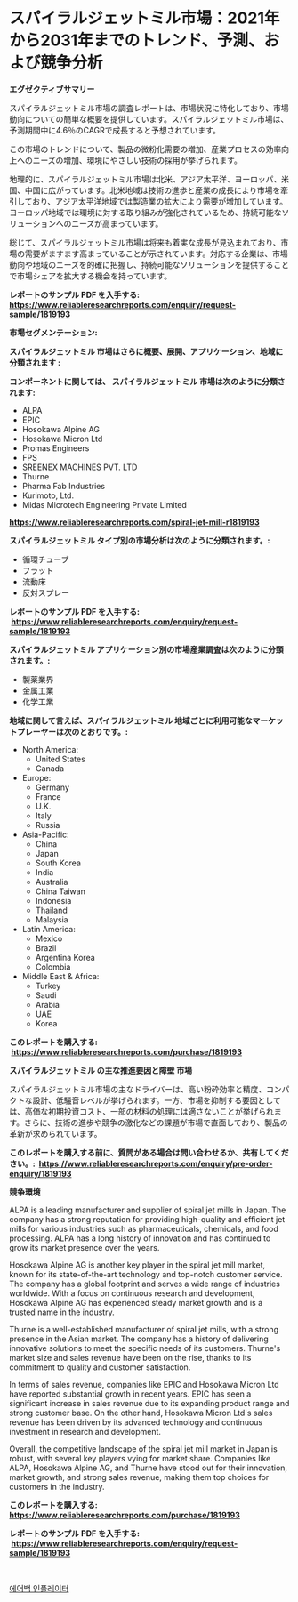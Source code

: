 <p><h1>スパイラルジェットミル市場：2021年から2031年までのトレンド、予測、および競争分析</h1></p><p><strong>エグゼクティブサマリー</strong></p>
<p><p>スパイラルジェットミル市場の調査レポートは、市場状況に特化しており、市場動向についての簡単な概要を提供しています。スパイラルジェットミル市場は、予測期間中に4.6％のCAGRで成長すると予想されています。</p><p>この市場のトレンドについて、製品の微粉化需要の増加、産業プロセスの効率向上へのニーズの増加、環境にやさしい技術の採用が挙げられます。</p><p>地理的に、スパイラルジェットミル市場は北米、アジア太平洋、ヨーロッパ、米国、中国に広がっています。北米地域は技術の進歩と産業の成長により市場を牽引しており、アジア太平洋地域では製造業の拡大により需要が増加しています。ヨーロッパ地域では環境に対する取り組みが強化されているため、持続可能なソリューションへのニーズが高まっています。</p><p>総じて、スパイラルジェットミル市場は将来も着実な成長が見込まれており、市場の需要がますます高まっていることが示されています。対応する企業は、市場動向や地域のニーズを的確に把握し、持続可能なソリューションを提供することで市場シェアを拡大する機会を持っています。</p></p>
<p><strong>レポートのサンプル PDF を入手する: <a href="https://www.reliableresearchreports.com/enquiry/request-sample/1819193">https://www.reliableresearchreports.com/enquiry/request-sample/1819193</a></strong></p>
<p><strong>市場セグメンテーション:</strong></p>
<p><strong> スパイラルジェットミル 市場はさらに概要、展開、アプリケーション、地域に分類されます :</strong></p>
<p><strong>コンポーネントに関しては、 スパイラルジェットミル 市場は次のように分類されます: &nbsp;</strong></p>
<p><ul><li>ALPA</li><li>EPIC</li><li>Hosokawa Alpine AG</li><li>Hosokawa Micron Ltd</li><li>Promas Engineers</li><li>FPS</li><li>SREENEX MACHINES PVT. LTD</li><li>Thurne</li><li>Pharma Fab Industries</li><li>Kurimoto, Ltd.</li><li>Midas Microtech Engineering Private Limited</li></ul></p>
<p><strong><a href="https://www.reliableresearchreports.com/spiral-jet-mill-r1819193">https://www.reliableresearchreports.com/spiral-jet-mill-r1819193</a></strong></p>
<p><strong> スパイラルジェットミル タイプ別の市場分析は次のように分類されます。:</strong></p>
<p><ul><li>循環チューブ</li><li>フラット</li><li>流動床</li><li>反対スプレー</li></ul></p>
<p><strong>レポートのサンプル PDF を入手する: &nbsp;<a href="https://www.reliableresearchreports.com/enquiry/request-sample/1819193">https://www.reliableresearchreports.com/enquiry/request-sample/1819193</a></strong></p>
<p><strong> スパイラルジェットミル アプリケーション別の市場産業調査は次のように分類されます。:</strong></p>
<p><ul><li>製薬業界</li><li>金属工業</li><li>化学工業</li></ul></p>
<p><strong>地域に関して言えば、スパイラルジェットミル 地域ごとに利用可能なマーケットプレーヤーは次のとおりです。:</strong></p>
<p><ul>
    <li>
        North America:
        <ul>
            <li>United States</li>
            <li>Canada</li>
        </ul>
    </li>
    <li>
        Europe:
        <ul>
            <li>Germany</li>
            <li>France</li>
            <li>U.K.</li>
            <li>Italy</li>
            <li>Russia</li>
        </ul>
    </li>
    <li>
        Asia-Pacific:
        <ul>
            <li>China</li>
            <li>Japan</li>
            <li>South Korea</li>
            <li>India</li>
            <li>Australia</li>
            <li>China Taiwan</li>
            <li>Indonesia</li>
            <li>Thailand</li>
            <li>Malaysia</li>
        </ul>
    </li>
    <li>
        Latin America:
        <ul>
            <li>Mexico</li>
            <li>Brazil</li>
            <li>Argentina Korea</li>
            <li>Colombia</li>
        </ul>
    </li>
    <li>
        Middle East & Africa:
        <ul>
            <li>Turkey</li>
            <li>Saudi</li>
            <li>Arabia</li>
            <li>UAE</li>
            <li>Korea</li>
        </ul>
    </li>
    </ul></p>
<p><strong>このレポートを購入する: &nbsp;<a href="https://www.reliableresearchreports.com/purchase/1819193">https://www.reliableresearchreports.com/purchase/1819193</a></strong></p>
<p><strong>スパイラルジェットミル の主な推進要因と障壁 市場</strong></p>
<p><p>スパイラルジェットミル市場の主なドライバーは、高い粉砕効率と精度、コンパクトな設計、低騒音レベルが挙げられます。一方、市場を抑制する要因としては、高価な初期投資コスト、一部の材料の処理には適さないことが挙げられます。さらに、技術の進歩や競争の激化などの課題が市場で直面しており、製品の革新が求められています。</p></p>
<p><strong>このレポートを購入する前に、質問がある場合は問い合わせるか、共有してください。:&nbsp; <a href="https://www.reliableresearchreports.com/enquiry/pre-order-enquiry/1819193">https://www.reliableresearchreports.com/enquiry/pre-order-enquiry/1819193</a></strong></p>
<p><strong>競争環境</strong></p>
<p><p>ALPA is a leading manufacturer and supplier of spiral jet mills in Japan. The company has a strong reputation for providing high-quality and efficient jet mills for various industries such as pharmaceuticals, chemicals, and food processing. ALPA has a long history of innovation and has continued to grow its market presence over the years.</p><p>Hosokawa Alpine AG is another key player in the spiral jet mill market, known for its state-of-the-art technology and top-notch customer service. The company has a global footprint and serves a wide range of industries worldwide. With a focus on continuous research and development, Hosokawa Alpine AG has experienced steady market growth and is a trusted name in the industry.</p><p>Thurne is a well-established manufacturer of spiral jet mills, with a strong presence in the Asian market. The company has a history of delivering innovative solutions to meet the specific needs of its customers. Thurne's market size and sales revenue have been on the rise, thanks to its commitment to quality and customer satisfaction.</p><p>In terms of sales revenue, companies like EPIC and Hosokawa Micron Ltd have reported substantial growth in recent years. EPIC has seen a significant increase in sales revenue due to its expanding product range and strong customer base. On the other hand, Hosokawa Micron Ltd's sales revenue has been driven by its advanced technology and continuous investment in research and development.</p><p>Overall, the competitive landscape of the spiral jet mill market in Japan is robust, with several key players vying for market share. Companies like ALPA, Hosokawa Alpine AG, and Thurne have stood out for their innovation, market growth, and strong sales revenue, making them top choices for customers in the industry.</p></p>
<p><strong>このレポートを購入する: &nbsp; <a href="https://www.reliableresearchreports.com/purchase/1819193">https://www.reliableresearchreports.com/purchase/1819193</a></strong></p>
<p><strong>レポートのサンプル PDF を入手する: &nbsp;<a href="https://www.reliableresearchreports.com/enquiry/request-sample/1819193">https://www.reliableresearchreports.com/enquiry/request-sample/1819193</a></strong><strong></strong></p>
<p>&nbsp;</p>
<p><p><a href="https://github.com/rsg307664904/Market-Research-Report-List-1/blob/main/807418227099.md">에어백 인플레이터</a></p></p>